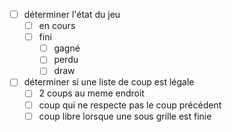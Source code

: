 - [ ] déterminer l'état du jeu
  - [ ] en cours
  - [ ] fini
    - [ ] gagné
    - [ ] perdu
    - [ ] draw
- [ ] déterminer si une liste de coup est légale
  - [ ] 2 coups au meme endroit
  - [ ] coup qui ne respecte pas le coup précédent
  - [ ] coup libre lorsque une sous grille est finie
